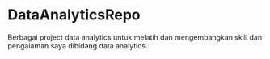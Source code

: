 # DataAnalyticsRepo
Berbagai project data analytics untuk melatih dan mengembangkan skill dan pengalaman saya dibidang data analytics.  

